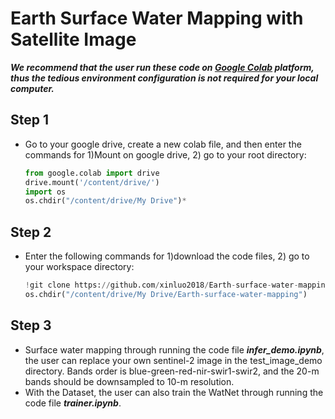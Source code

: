 # Earth Surface Water Mapping with Satellite Image

**_We recommend that the user run these code on [Google Colab](https://colab.research.google.com/notebooks/intro.ipynb) platform, thus the tedious environment configuration is not required for your local computer._** 

## Step 1
- Go to your google drive, create a new colab file, and then enter the commands for 1)Mount on google drive, 2) go to your root directory:    

  ~~~python
  from google.colab import drive  
  drive.mount('/content/drive/')  
  import os    
  os.chdir("/content/drive/My Drive")*  
  ~~~

## Step 2
- Enter the following commands for 1)download the code files, 2) go to your workspace directory:   

  ~~~python
  !git clone https://github.com/xinluo2018/Earth-surface-water-mapping.git  
  os.chdir("/content/drive/My Drive/Earth-surface-water-mapping")
  ~~~


## Step 3
- Surface water mapping through running the code file **_infer_demo.ipynb_**, the user can replace your own sentinel-2 image in the test_image_demo directory. Bands order is blue-green-red-nir-swir1-swir2, and the 20-m bands should be downsampled to 10-m resolution.   
- With the Dataset, the user can also train the WatNet through running the code file **_trainer.ipynb_**.  
